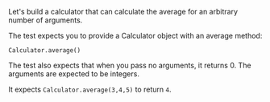 Let's build a calculator that can calculate the average for an arbitrary number of arguments.

The test expects you to provide a Calculator object with an average method:

```
Calculator.average()
```
The test also expects that when you pass no arguments, it returns 0. The arguments are expected to be integers.

It expects `Calculator.average(3,4,5)` to return `4`.
